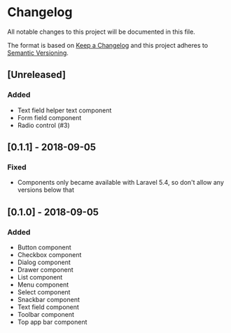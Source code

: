 # Changelog
All notable changes to this project will be documented in this file.

The format is based on [Keep a Changelog](http://keepachangelog.com/en/1.0.0/)
and this project adheres to [Semantic Versioning](http://semver.org/spec/v2.0.0.html).

## [Unreleased]
### Added
- Text field helper text component
- Form field component
- Radio control (#3)

## [0.1.1] - 2018-09-05
### Fixed
- Components only became available with Laravel 5.4, so don't allow any versions below that

## [0.1.0] - 2018-09-05
### Added
- Button component
- Checkbox component
- Dialog component
- Drawer component
- List component
- Menu component
- Select component
- Snackbar component
- Text field component
- Toolbar component
- Top app bar component
